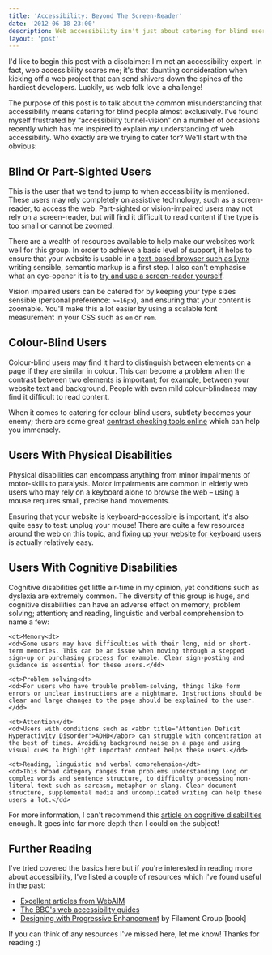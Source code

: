```yaml
---
title: 'Accessibility: Beyond The Screen-Reader'
date: '2012-06-18 23:00'
description: Web accessibility isn't just about catering for blind users. In this post, we talk about the other users we need to consider in order to make the web accessible to all.
layout: 'post'
---
```



I'd like to begin this post with a disclaimer: I'm not an accessibility expert. In fact, web accessibility scares me; it's that daunting consideration when kicking off a web project that can send shivers down the spines of the hardiest developers. Luckily, us web folk love a challenge!

The purpose of this post is to talk about the common misunderstanding that accessibility means catering for blind people almost exclusively. I've found myself frustrated by “accessibility tunnel-vision” on a number of occasions recently which has me inspired to explain *my* understanding of web accessibility. Who exactly are we trying to cater for? We'll start with the obvious:


## Blind Or Part-Sighted Users ##

This is the user that we tend to jump to when accessibility is mentioned. These users may rely completely on assistive technology, such as a screen-reader, to access the web. Part-sighted or vision-impaired users may not rely on a screen-reader, but will find it difficult to read content if the type is too small or cannot be zoomed.

There are a wealth of resources available to help make our websites work well for this group. In order to achieve a basic level of support, it helps to ensure that your website is usable in a [text-based browser such as Lynx][lynx] – writing sensible, semantic markup is a first step. I also can't emphasise what an eye-opener it is to [try and use a screen-reader yourself][use-screen-reader].

Vision impaired users can be catered for by keeping your type sizes sensible (personal preference: `>=16px`), and ensuring that your content is zoomable. You'll make this a lot easier by using a scalable font measurement in your CSS such as `em` or `rem`.


## Colour-Blind Users ##

Colour-blind users may find it hard to distinguish between elements on a page if they are similar in colour. This can become a problem when the contrast between two elements is important; for example, between your website text and background. People with even mild colour-blindness may find it difficult to read content.

When it comes to catering for colour-blind users, subtlety becomes your enemy; there are some great [contrast checking tools online][contrast-checker] which can help you immensely.


## Users With Physical Disabilities ##

Physical disabilities can encompass anything from minor impairments of motor-skills to paralysis. Motor impairments are common in elderly web users who may rely on a keyboard alone to browse the web – using a mouse requires small, precise hand movements.

Ensuring that your website is keyboard-accessible is important, it's also quite easy to test: unplug your mouse! There are quite a few resources around the web on this topic, and [fixing up your website for keyboard users][keyboard-accessibility] is actually relatively easy.


## Users With Cognitive Disabilities ##

Cognitive disabilities get little air-time in my opinion, yet conditions such as dyslexia are extremely common. The diversity of this group is huge, and cognitive disabilities can have an adverse effect on memory; problem solving; attention; and reading, linguistic and verbal comprehension to name a few:

<dl>
    
    <dt>Memory<dt>
    <dd>Some users may have difficulties with their long, mid or short-term memories. This can be an issue when moving through a stepped sign-up or purchasing process for example. Clear sign-posting and guidance is essential for these users.</dd>

    <dt>Problem solving<dt>
    <dd>For users who have trouble problem-solving, things like form errors or unclear instructions are a nightmare. Instructions should be clear and large changes to the page should be explained to the user.</dd>

    <dt>Attention</dt>
    <dd>Users with conditions such as <abbr title="Attention Deficit Hyperactivity Disorder">ADHD</abbr> can struggle with concentration at the best of times. Avoiding background noise on a page and using visual cues to highlight important content helps these users.</dd>

    <dt>Reading, linguistic and verbal comprehension</dt>
    <dd>This broad category ranges from problems understanding long or complex words and sentence structure, to difficulty processing non-literal text such as sarcasm, metaphor or slang. Clear document structure, supplemental media and uncomplicated writing can help these users a lot.</dd>

</dl>

For more information, I can't recommend this [article on cognitive disabilities][webaim-cognitive] enough. It goes into far more depth than I could on the subject!


## Further Reading ##

I've tried covered the basics here but if you're interested in reading more about accessibility, I've listed a couple of resources which I've found useful in the past:

 * [Excellent articles from WebAIM][webaim-articles]
 * [The BBC's web accessibility guides][bbc-guides]
 * [Designing with Progressive Enhancement][dwpe] by Filament Group [book]

If you can think of any resources I've missed here, let me know! Thanks for reading :)


[bbc-guides]: http://www.bbc.co.uk/accessibility/guides/ "BBC accessibility guides"
[contrast-checker]: http://snook.ca/technical/colour_contrast/colour.html "Colour Contrast Checking Tool"
[dwpe]: http://filamentgroup.com/dwpe/ "Designing with Progressive Enhancement"
[keyboard-accessibility]: http://www.456bereastreet.com/archive/201104/keyboard_accessibility_again/ "Some useful quick-tips on keyboard accessibility"
[lynx]: http://lynx.browser.org/ "The Lynx Browser"
[use-screen-reader]: http://webaim.org/articles/screenreader_testing/ "Testing with Screen Readers: Questions and Answers"
[webaim-articles]: http://webaim.org/articles/ "Accessibility articles from WebAIM"
[webaim-cognitive]: http://webaim.org/articles/cognitive/ "In-depth article on cognitive disabilities and the web"